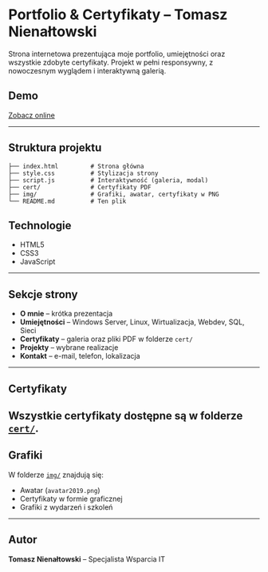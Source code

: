 
# Portfolio & Certyfikaty – Tomasz Nienałtowski

Strona internetowa prezentująca moje portfolio, umiejętności oraz wszystkie zdobyte certyfikaty. Projekt w pełni responsywny, z nowoczesnym wyglądem i interaktywną galerią.

## Demo
[Zobacz online](https://tomurek.github.io/Portfolio-CV/)

---

## Struktura projektu

```
├── index.html         # Strona główna
├── style.css          # Stylizacja strony
├── script.js          # Interaktywność (galeria, modal)
├── cert/              # Certyfikaty PDF
├── img/               # Grafiki, awatar, certyfikaty w PNG
└── README.md          # Ten plik
```


## Technologie

- HTML5
- CSS3
- JavaScript

---

## Sekcje strony

- **O mnie** – krótka prezentacja
- **Umiejętności** – Windows Server, Linux, Wirtualizacja, Webdev, SQL, Sieci
- **Certyfikaty** – galeria oraz pliki PDF w folderze `cert/`
- **Projekty** – wybrane realizacje
- **Kontakt** – e-mail, telefon, lokalizacja

---

## Certyfikaty

Wszystkie certyfikaty dostępne są w folderze [`cert/`](cert/). 
---

## Grafiki

W folderze [`img/`](img/) znajdują się:

- Awatar (`avatar2019.png`)
- Certyfikaty w formie graficznej
- Grafiki z wydarzeń i szkoleń

---


## Autor

**Tomasz Nienałtowski** – Specjalista Wsparcia IT
